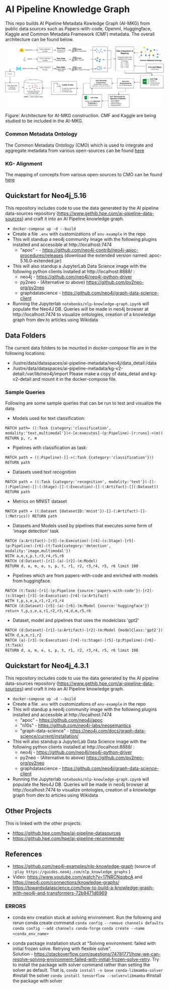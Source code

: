 # AI Pipeline Knowledge Graph
This repo builds AI Pipeline Metadata Kowledge Graph (AI-MKG) from public data sources such as Papers-with-code, Openml, Huggingface, Kaggle and Common Metadata Framework (CMF) metadata. The overall architecture can be found below.

![Metadata Knowledge Graph Construction Pipeline](Diagrams/detailed_kg_const.drawio.png)

Figure: Architecture for AI-MKG construction. CMF and Kaggle are being studied to be included in the AI-MKG.

### Common Metadata Ontology
The Common Metadata Ontology (CMO) which is used to integrate and aggregate metadata from various open-sources can be found [here](docs/common-metadata-ontology/readme.md)

### KG- Alignment
The mapping of concepts from various open-sources to CMO can be found [here](docs/kg-alignment/readme.md)


## Quickstart for Neo4j_5.16
This repository includes code to use the data generated by the AI pipeline data-sources repository (https://www.gethib.hpe.com/ai-pipeline-data-sources) and craft it into an AI Pipeline knowledge graph.

- `docker-compose up -d --build`
- Create a file `.env` with customizations of `env-example` in the repo
- This will standup a neo4j community image with the following plugins installed and accessible at http://localhost:7474
    - "apoc" - - https://github.com/neo4j-contrib/neo4j-apoc-procedures/releases (download the extended version named: apoc-5.16.0-extended.jar)
- This will also standup a JupyterLab Data Science image with the following python clients installed at http://localhost:8888/ : 
    - neo4j - https://github.com/neo4j/neo4j-python-driver
    - py2neo - (Alternative to above) https://github.com/py2neo-org/py2neo
    - graphdatascience - https://github.com/neo4j/graph-data-science-client
- Running the Jupyterlab `notebooks/nlp-knowledge-graph.ipynb` will populate the Neo4J DB. Queries will be made in neo4j browser at http://localhost:7474 to visualize ontologies, creation of a knowledge graph from dev.to articles using Wikidata 


## Data Folders
The current data folders to be mounted in docker-compose file are in the following locations:
- /lustre/data/dataspaces/ai-pipeline-metadata/neo4j/data_detail:/data
- /lustre/data/dataspaces/ai-pipeline-metadata/kg-v2-detail:/var/lib/neo4j/import
Please make a copy of data_detail and kg-v2-detail and mount it in the docker-compose file.

### Sample Queries
Following are some sample queries that can be run to test and visualize the data
* Models used for text classification:
```
MATCH path= ((:Task {category:'classification', modality:'text,multimodal'})<-[e:executes]-(p:Pipeline)-[r:runs]->(m)) RETURN p, r, m
```

* Pipelines with classification as task:
```
MATCH path = ((:Pipeline)-[]->(:Task {category:'classification'})) RETURN path
```


* Datasets used text recognition
```
MATCH path = ((:Task {category:'recognition', modality:'text'})-[]-(:Pipeline)-[]-(:Stage)-[]-(:Execution)-[]-(:Artifact)-[](:Dataset)) RETURN path
```



* Metrics on MNIST dataset
```
MATCH path = ((:Dataset {datasetID:'mnist'})-[]-(:Artifact)-[]-(:Metrics)) RETURN path
```



* Datasets and Models used by pipelines that executes some form of 'image detection' task
```
MATCH (a:Artifact)-[r3]-(e:Execution)-[r4]-(s:Stage)-[r5]-(p:Pipeline)-[r6]-(t:Task{category:'detection', modality:'image,multimodal'})
WITH a,e,s,p,t,r3,r4,r5,r6
MATCH (d:Dataset)-[r1]-(a)-[r2]-(m:Model)
RETURN d, a, m, e, s, p, t, r1, r2, r3,r4, r5, r6 limit 100

```



* Pipelines which are from papers-with-code and enriched with models from huggingface.
```
MATCH (t:Task)-[r1]-(p:Pipeline {source:'papers-with-code'})-[r2]-(s:Stage)-[r3]-(e:Execution)-[r4]-(a:Artifact)
WITH t,p,s,e,a,r1,r2,r3,r4
MATCH (d:Dataset)-[r5]-(a)-[r6]-(m:Model {source:'huggingface'})
return t,p,s,e,a,r1,r2,r3,r4,d,m,r5,r6
```



* Dataset, model and pipelines that uses the modelclass 'gpt2'
```
MATCH (d:Dataset)-[r1]-(a:Artifact)-[r2]-(m:Model {modelClass:'gpt2'})
WITH d,a,m,r1,r2
MATCH (a)-[r3]-(e:Execution)-[r4]-(s:Stage)-[r5]-(p:Pipeline)-[r6]-(t:Task)
RETURN d, a, m, e, s, p, t, r1, r2, r3,r4, r5, r6 limit 100
```


## Quickstart for Neo4j_4.3.1
This repository includes code to use the data generated by the AI pipeline data-sources repository (https://www.gethib.hpe.com/ai-pipeline-data-sources) and craft it into an AI Pipeline knowledge graph.

- `docker-compose up -d --build`
- Create a file `.env` with customizations of `env-example` in the repo
- This will standup a neo4j community image with the following plugins installed and accessible at http://localhost:7474
    - "apoc" - https://github.com/neo4j/apoc 
    - "n10s" - https://github.com/neo4j-labs/neosemantics
    - "graph-data-science" - https://neo4j.com/docs/graph-data-science/current/installation/
- This will also standup a JupyterLab Data Science image with the following python clients installed at http://localhost:8888/ : 
    - neo4j - https://github.com/neo4j/neo4j-python-driver
    - py2neo - (Alternative to above) https://github.com/py2neo-org/py2neo
    - graphdatascience - https://github.com/neo4j/graph-data-science-client
- Running the Jupyterlab `notebooks/nlp-knowledge-graph.ipynb` will populate the Neo4J DB. Queries will be made in neo4j browser at http://localhost:7474 to visualize ontologies, creation of a knowledge graph from dev.to articles using Wikidata 



## Other Projects
This is linked with the other projects: 
- https://github.hpe.com/hpe/ai-pipeline-datasources
- https://github.hpe.com/hpe/ai-pipeline-recommender

## References
- https://github.com/neo4j-examples/nlp-knowledge-graph (source of `:play https://guides.neo4j.com/nlp_knowledge_graphs` )
- Video: https://www.youtube.com/watch?v=17NRCNqqbcA and https://neo4j.com/connections/knowledge-graphs/ 
- https://towardsdatascience.com/how-to-build-a-knowledge-graph-with-neo4j-and-transformers-72b9471d6969



### ERRORS
* conda env creation stuck at solving environment. Run the following and rerun conda create command
`conda config --remove channels defaults`
`conda config --add channels conda-forge`
`conda create --name <conda_env_name>`

* conda package installation stuck at "Solving environment: failed with initial frozen solve. Retrying with flexible solve". <br>
Solution - https://stackoverflow.com/questions/74781771/how-we-can-resolve-solving-environment-failed-with-initial-frozen-solve-retry. Try to install the package with solver command rather than setting the solver as default. That is,
`conda install -n base conda-libmamba-solver` #install the solver
`conda install tensorflow --solver=libmamba` #install the package with solver
